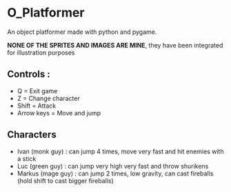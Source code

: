 # O_Platformer
An object platformer made with python and pygame.

**NONE OF THE SPRITES AND IMAGES ARE MINE**, they have been integrated for illustration purposes

## Controls :
* Q = Exit game
* Z = Change character
* Shift = Attack
* Arrow keys = Move and jump

## Characters
* Ivan (monk guy) : can jump 4 times, move very fast and hit enemies with a stick
* Luc (green guy) : can jump very high very fast and throw shurikens
* Markus (mage guy) : can jump 2 times, low gravity, can cast fireballs (hold shift to cast bigger fireballs)
